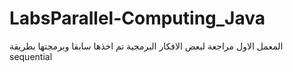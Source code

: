 # LabsParallel-Computing_Java
المعمل الاول مراجعة لبعض الافكار البرمجية تم اخذها سابقا وبرمجتها بطريقة sequential 
